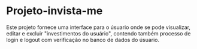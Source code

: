 # Projeto-invista-me
Este projeto fornece uma interface para o úsuario onde se pode visualizar, editar e excluir "investimentos do usuário", contendo também processo de login e logout com verificação  no banco de dados do úsuario.
